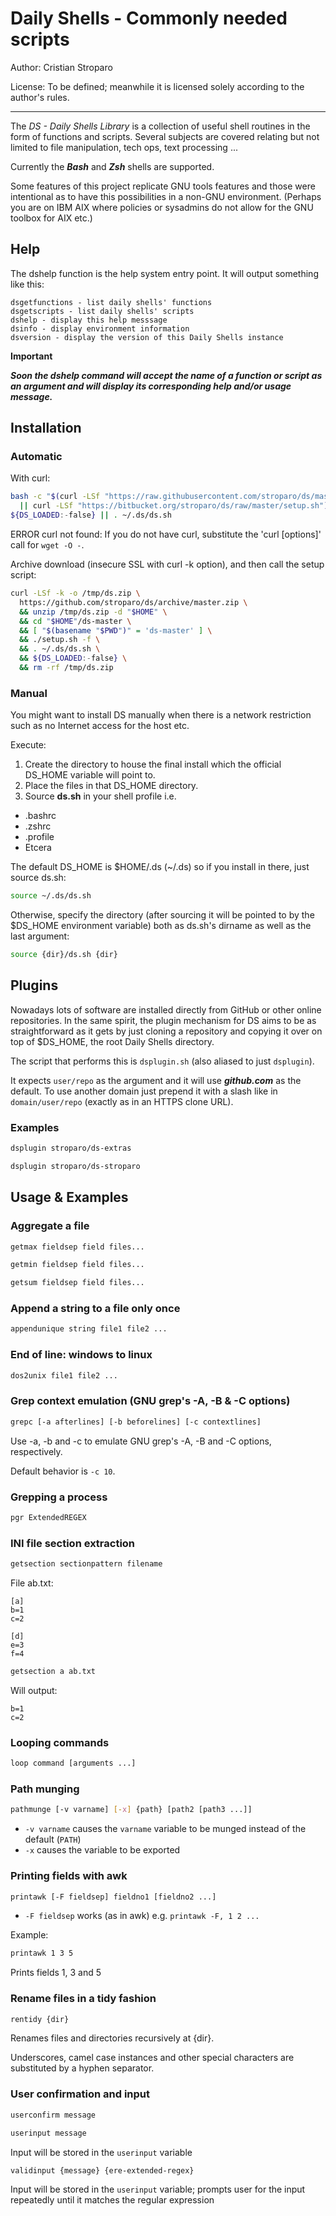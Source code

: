 Daily Shells - Commonly needed scripts
======================================

Author: Cristian Stroparo

License: To be defined; meanwhile it is licensed solely according to the author's rules.

---

The _DS - Daily Shells Library_ is a collection of useful shell routines in the form of functions and scripts. Several subjects are covered relating but not limited to file manipulation, tech ops, text processing ...

Currently the ___Bash___ and ___Zsh___ shells are supported.

Some features of this project replicate GNU tools features and those were intentional as to have this possibilities in a non-GNU environment. (Perhaps you are on IBM AIX where policies or sysadmins do not allow for the GNU toolbox for AIX etc.)

Help
----

The dshelp function is the help system entry point. It will output something like this:

```
dsgetfunctions - list daily shells' functions
dsgetscripts - list daily shells' scripts
dshelp - display this help messsage
dsinfo - display environment information
dsversion - display the version of this Daily Shells instance
```

__Important__

___Soon the dshelp command will accept the name of a function or script as an argument and will display its corresponding help and/or usage message.___

Installation
------------

### Automatic

With curl:

```bash
bash -c "$(curl -LSf "https://raw.githubusercontent.com/stroparo/ds/master/setup.sh" \
  || curl -LSf "https://bitbucket.org/stroparo/ds/raw/master/setup.sh")"
${DS_LOADED:-false} || . ~/.ds/ds.sh
```

ERROR curl not found: If you do not have curl, substitute the 'curl [options]' call for ```wget -O -```.

Archive download (insecure SSL with curl -k option), and then call the setup script:

```bash
curl -LSf -k -o /tmp/ds.zip \
  https://github.com/stroparo/ds/archive/master.zip \
  && unzip /tmp/ds.zip -d "$HOME" \
  && cd "$HOME"/ds-master \
  && [ "$(basename "$PWD")" = 'ds-master' ] \
  && ./setup.sh -f \
  && . ~/.ds/ds.sh \
  && ${DS_LOADED:-false} \
  && rm -rf /tmp/ds.zip
```

### Manual

You might want to install DS manually when there is a network restriction such as no Internet access for the host etc.

Execute:

1. Create the directory to house the final install which the official DS_HOME variable will point to.
2. Place the files in that DS_HOME directory.
3. Source **ds.sh** in your shell profile i.e.

* .bashrc
* .zshrc
* .profile
* Etcera

The default DS_HOME is $HOME/.ds (~/.ds) so if you install in there, just source ds.sh:

```bash
source ~/.ds/ds.sh
```

Otherwise, specify the directory (after sourcing it will be pointed to by the $DS_HOME environment variable) both as ds.sh's dirname as well as the last argument:

```bash
source {dir}/ds.sh {dir}
```

Plugins
-------

Nowadays lots of software are installed directly from GitHub or other online repositories. In the same spirit, the plugin mechanism for DS aims to be as straightforward as it gets by just cloning a repository and copying it over on top of $DS_HOME, the root Daily Shells directory.

The script that performs this is ```dsplugin.sh``` (also aliased to just ```dsplugin```).

It expects ```user/repo``` as the argument and it will use ___github.com___ as the default. To use another domain just prepend it with a slash like in ```domain/user/repo``` (exactly as in an HTTPS clone URL).

### Examples

```bash
dsplugin stroparo/ds-extras
```

```bash
dsplugin stroparo/ds-stroparo
```

Usage & Examples
----------------

### Aggregate a file

```bash
getmax fieldsep field files...
```

```bash
getmin fieldsep field files...
```

```bash
getsum fieldsep field files...
```

### Append a string to a file only once

```bash
appendunique string file1 file2 ...
```

### End of line: windows to linux

```bash
dos2unix file1 file2 ...
```

### Grep context emulation (GNU grep's -A, -B & -C options)

```bash
grepc [-a afterlines] [-b beforelines] [-c contextlines]
```

Use -a, -b and -c to emulate GNU grep's -A, -B and -C options, respectively.

Default behavior is ```-c 10```.

### Grepping a process

```bash
pgr ExtendedREGEX
```

### INI file section extraction

```bash
getsection sectionpattern filename
```

File ab.txt:

```
[a]
b=1
c=2

[d]
e=3
f=4
```

```bash
getsection a ab.txt
```

Will output:

```
b=1
c=2
```

### Looping commands

```bash
loop command [arguments ...]
```

### Path munging

```bash
pathmunge [-v varname] [-x] {path} [path2 [path3 ...]]
```

* ```-v varname``` causes the ```varname``` variable to be munged instead of the default (```PATH```)
* ```-x``` causes the variable to be exported

### Printing fields with awk

```bash
printawk [-F fieldsep] fieldno1 [fieldno2 ...]
```

* ```-F fieldsep``` works (as in awk) e.g. ```printawk -F, 1 2 ...```

Example:

```bash
printawk 1 3 5
```

Prints fields 1, 3 and 5

### Rename files in a tidy fashion

```bash
rentidy {dir}
```

Renames files and directories recursively at {dir}.

Underscores, camel case instances and other special characters are substituted by a hyphen separator.

### User confirmation and input

```bash
userconfirm message
```

```bash
userinput message
```

Input will be stored in the ```userinput``` variable

```bash
validinput {message} {ere-extended-regex}
```

Input will be stored in the ```userinput``` variable; prompts user for the input repeatedly until it matches the regular expression

